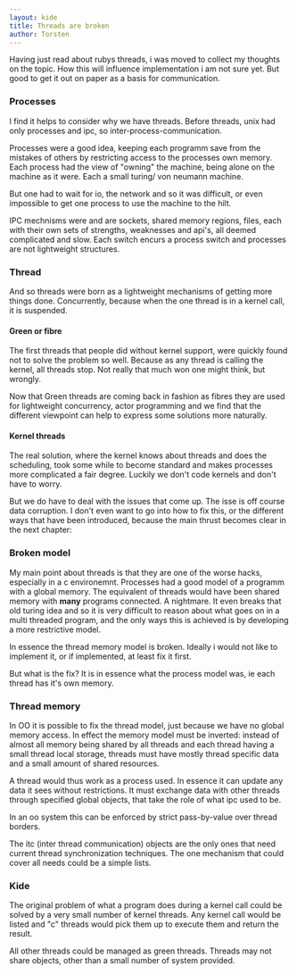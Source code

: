 ```yaml
---
layout: kide
title: Threads are broken
author: Torsten
---
```


Having just read about rubys threads, i was moved to collect my thoughts on the topic. How this will influence implementation
i am not sure yet. But good to get it out on paper as a basis for communication.

### Processes

I find it helps to consider why we have threads. Before threads, unix had only processes and ipc, 
so inter-process-communication.

Processes were a good idea, keeping each programm save from the mistakes of others by restricting access to the processes
own memory. Each process had the view of "owning" the machine, being alone on the machine as it were. Each a small turing/
von neumann machine.

But one had to wait for io, the network and so it was difficult, or even impossible to get one process to use the machine 
to the hilt.

IPC mechnisms were and are sockets, shared memory regions, files, each with their own sets of strengths, weaknesses and 
api's, all deemed complicated and slow. Each switch encurs a process switch and processes are not lightweight structures.

### Thread
 
And so threads were born as a lightweight mechanisms of getting more things done. Concurrently, because when the one
thread is in a kernel call, it is suspended.
 
#### Green or fibre

The first threads that people did without kernel support, were quickly found not to solve the problem so well. Because as any
thread is calling the kernel, all threads stop. Not really that much won one might think, but wrongly.

Now that Green threads are coming back in fashion as fibres they are used for lightweight concurrency, actor programming and
we find that the different viewpoint can help to express some solutions more naturally.

#### Kernel threads

The real solution, where the kernel knows about threads and does the scheduling, took some while to become standard and 
makes processes more complicated a fair degree. Luckily we don't code kernels and don't have to worry.

But we do have to deal with the issues that come up. The isse is off course data corruption. I don't even want to go into 
how to fix this, or the different ways that have been introduced, because the main thrust becomes clear in the next chapter:

### Broken model

My main point about threads is that they are one of the worse hacks, especially in a c environemnt. Processes had a good
model of a programm with a global memory. The equivalent of threads would have been shared memory with **many** programs
connected. A nightmare. It even breaks that old turing idea and so it is very difficult to reason about what goes on in a 
multi threaded program, and the only ways this is achieved is by developing a more restrictive model.

In essence the thread memory model is broken. Ideally i would not like to implement it, or if implemented, at least fix it
first.

But what is the fix? It is in essence what the process model was, ie each thread has it's own memory.

### Thread memory

In OO it is possible to fix the thread model, just because we have no global memory access. In effect the memory model 
must be inverted: instead of almost all memory being shared by all threads and each thread having a small thread local 
storage, threads must have mostly thread specific data and a small amount of shared resources.

A thread would thus work as a process used. In essence it can update any data it sees without restrictions. It must 
exchange data with other threads through specified global objects, that take the role of what ipc used to be.

In an oo system this can be enforced by strict pass-by-value over thread borders. 

The itc (inter thread communication) objects are the only ones that need current thread synchronization techniques.
The one mechanism that could cover all needs could be a simple lists.

### Kide

The original problem of what a program does during a kernel call could be solved by a very small number of kernel threads.
Any kernel call would be listed and "c" threads would pick them up to execute them and return the result.

All other threads could be managed as green threads. Threads may not share objects, other than a small number of system
provided.

